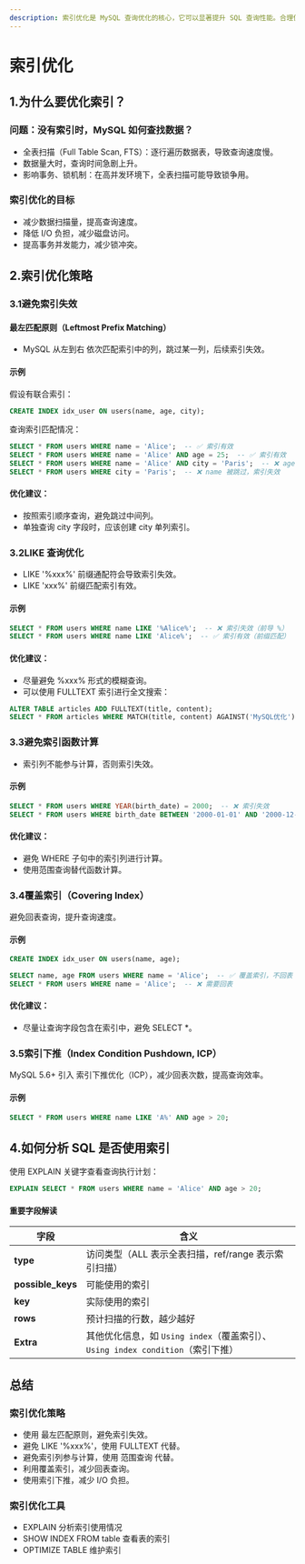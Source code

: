 ```yaml
---
description: 索引优化是 MySQL 查询优化的核心，它可以显著提升 SQL 查询性能。合理使用索引 能够减少数据扫描量，降低 I/O 负担，提高查询效率
---
```


# 索引优化

## 1.为什么要优化索引？

### 问题：没有索引时，MySQL 如何查找数据？

* 全表扫描（Full Table Scan, FTS）：逐行遍历数据表，导致查询速度慢。
* 数据量大时，查询时间急剧上升。
* 影响事务、锁机制：在高并发环境下，全表扫描可能导致锁争用。

### 索引优化的目标

* 减少数据扫描量，提高查询速度。
* 降低 I/O 负担，减少磁盘访问。
* 提高事务并发能力，减少锁冲突。

## 2.索引优化策略

### 3.1避免索引失效

#### 最左匹配原则（Leftmost Prefix Matching）

* MySQL 从左到右 依次匹配索引中的列，跳过某一列，后续索引失效。

#### 示例

假设有联合索引：

```sql
CREATE INDEX idx_user ON users(name, age, city);
```

查询索引匹配情况：

```sql
SELECT * FROM users WHERE name = 'Alice';  -- ✅ 索引有效
SELECT * FROM users WHERE name = 'Alice' AND age = 25;  -- ✅ 索引有效
SELECT * FROM users WHERE name = 'Alice' AND city = 'Paris';  -- ❌ age 被跳过，索引部分失效
SELECT * FROM users WHERE city = 'Paris';  -- ❌ name 被跳过，索引失效
```

#### 优化建议：

* 按照索引顺序查询，避免跳过中间列。
* 单独查询 city 字段时，应该创建 city 单列索引。

### 3.2LIKE 查询优化

* LIKE '%xxx%' 前缀通配符会导致索引失效。
* LIKE 'xxx%' 前缀匹配索引有效。

#### 示例

```sql
SELECT * FROM users WHERE name LIKE '%Alice%';  -- ❌ 索引失效（前导 %）
SELECT * FROM users WHERE name LIKE 'Alice%';  -- ✅ 索引有效（前缀匹配）
```

#### 优化建议：

* 尽量避免 %xxx% 形式的模糊查询。
* 可以使用 FULLTEXT 索引进行全文搜索：

```sql
ALTER TABLE articles ADD FULLTEXT(title, content);
SELECT * FROM articles WHERE MATCH(title, content) AGAINST('MySQL优化');
```

### 3.3避免索引函数计算

* 索引列不能参与计算，否则索引失效。

#### 示例

```sql
SELECT * FROM users WHERE YEAR(birth_date) = 2000;  -- ❌ 索引失效
SELECT * FROM users WHERE birth_date BETWEEN '2000-01-01' AND '2000-12-31';  -- ✅ 索引有效
```

#### 优化建议：

* 避免 WHERE 子句中的索引列进行计算。
* 使用范围查询替代函数计算。

### 3.4覆盖索引（Covering Index）

避免回表查询，提升查询速度。

#### 示例

```sql
CREATE INDEX idx_user ON users(name, age);
```

```sql
SELECT name, age FROM users WHERE name = 'Alice';  -- ✅ 覆盖索引，不回表
SELECT * FROM users WHERE name = 'Alice';  -- ❌ 需要回表
```

#### 优化建议：

* 尽量让查询字段包含在索引中，避免 SELECT \*。

### 3.5索引下推（Index Condition Pushdown, ICP）

MySQL 5.6+ 引入 索引下推优化（ICP），减少回表次数，提高查询效率。

#### 示例

```sql
SELECT * FROM users WHERE name LIKE 'A%' AND age > 20;
```

## 4.如何分析 SQL 是否使用索引

使用 EXPLAIN 关键字查看查询执行计划：

```sql
EXPLAIN SELECT * FROM users WHERE name = 'Alice' AND age > 20;
```

#### 重要字段解读

| 字段                 | 含义                                                         |
| ------------------ | ---------------------------------------------------------- |
| **type**           | 访问类型（ALL 表示全表扫描，ref/range 表示索引扫描）                          |
| **possible\_keys** | 可能使用的索引                                                    |
| **key**            | 实际使用的索引                                                    |
| **rows**           | 预计扫描的行数，越少越好                                               |
| **Extra**          | 其他优化信息，如 `Using index`（覆盖索引）、`Using index condition`（索引下推） |

## 总结

### 索引优化策略

* 使用 最左匹配原则，避免索引失效。
* 避免 LIKE '%xxx%'，使用 FULLTEXT 代替。
* 避免索引列参与计算，使用 范围查询 代替。
* 利用覆盖索引，减少回表查询。
* 使用索引下推，减少 I/O 负担。

### 索引优化工具

* EXPLAIN 分析索引使用情况
* SHOW INDEX FROM table 查看表的索引
* OPTIMIZE TABLE 维护索引



